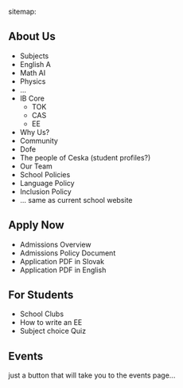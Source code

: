 sitemap:

## About Us
 - Subjects
  - English A
  - Math AI
  - Physics
  - ...
- IB Core
  - TOK
  - CAS
  - EE
- Why Us?
 - Community
 - Dofe
 - The people of Ceska (student profiles?)
 - Our Team
- School Policies
 - Language Policy
 - Inclusion Policy
 - ... same as current school website

## Apply Now
 - Admissions Overview
 - Admissions Policy Document
 - Application PDF in Slovak
 - Application PDF in English

## For Students
 - School Clubs
 - How to write an EE
 - Subject choice Quiz

## Events
just a button that will take
you to the events page...